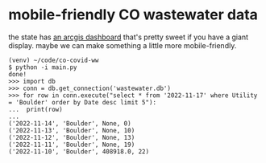 # mobile-friendly CO wastewater data

the state has [an arcgis dashboard](https://cdphe.maps.arcgis.com/apps/dashboards/d79cf93c3938470ca4bcc4823328946b) that's pretty sweet if you have a giant display. maybe we can make something a little more mobile-friendly.

```
(venv) ~/code/co-covid-ww 
$ python -i main.py 
done!
>>> import db
>>> conn = db.get_connection('wastewater.db')
>>> for row in conn.execute("select * from '2022-11-17' where Utility = 'Boulder' order by Date desc limit 5"):
...  print(row)
... 
('2022-11-14', 'Boulder', None, 0)
('2022-11-13', 'Boulder', None, 10)
('2022-11-12', 'Boulder', None, 13)
('2022-11-11', 'Boulder', None, 19)
('2022-11-10', 'Boulder', 408918.0, 22)
```